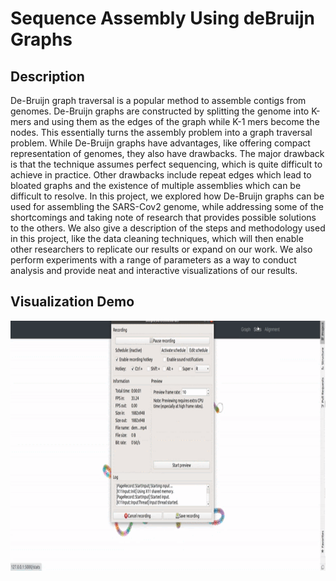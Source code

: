 # Sequence Assembly Using deBruijn Graphs

## Description
De-Bruijn graph traversal is a popular method to assemble contigs
from genomes. De-Bruijn graphs are constructed by splitting the 
genome into K-mers and using them as the edges of the graph while 
K-1 mers become the nodes. This essentially turns the assembly
problem into a graph traversal problem. While De-Bruijn graphs 
have advantages, like offering compact representation of genomes,
they also have drawbacks. The major drawback is that the technique
assumes perfect sequencing, which is quite difficult to achieve in
practice. Other drawbacks include repeat edges which lead to bloated
graphs and the existence of multiple assemblies which can be difficult
to resolve. In this project, we explored how De-Bruijn graphs can be used
for assembling the SARS-Cov2 genome, while addressing some of the 
shortcomings and taking note of research that provides possible 
solutions to the others. We also give a description of the steps and 
methodology used in this project, like the data cleaning techniques, 
which will then enable other researchers to replicate our results or 
expand on our work. We also perform experiments with a range of 
parameters as a way to conduct analysis and provide neat and interactive 
visualizations of our results. 

## Visualization Demo
<img src="https://github.com/peacekurella/SequenceAssembly/blob/main/readme_res/demo.gif" width="800" height="400" />

